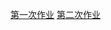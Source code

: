 [第一次作业](https://github.com/KreutzerSonata/compuational_physics_N2014301060059/blob/master/Quantum-Mechanics-Homework/homework1.md)
[第二次作业](https://github.com/KreutzerSonata/compuational_physics_N2014301060059/blob/master/Quantum-Mechanics-Homework/homework2.md)
